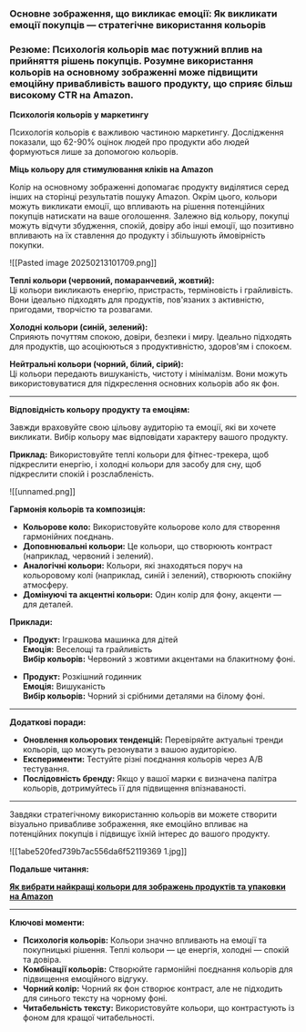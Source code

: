 ### **Основне зображення, що викликає емоції: Як викликати емоції покупців — стратегічне використання кольорів**
### **Резюме**: Психологія кольорів має потужний вплив на прийняття рішень покупців. Розумне використання кольорів на основному зображенні може підвищити емоційну привабливість вашого продукту, що сприяє більш високому CTR на Amazon.

**Психологія кольорів у маркетингу**

Психологія кольорів є важливою частиною маркетингу. Дослідження показали, що 62-90% оцінок людей про продукти або людей формуються лише за допомогою кольорів.

**Міць кольору для стимулювання кліків на Amazon**

Колір на основному зображенні допомагає продукту виділятися серед інших на сторінці результатів пошуку Amazon. Окрім цього, кольори можуть викликати емоції, що впливають на рішення потенційних покупців натискати на ваше оголошення. Залежно від кольору, покупці можуть відчути збудження, спокій, довіру або інші емоції, що позитивно впливають на їх ставлення до продукту і збільшують ймовірність покупки.

![[Pasted image 20250213101709.png]]

**Теплі кольори (червоний, помаранчевий, жовтий):**  
Ці кольори викликають енергію, пристрасть, терміновість і грайливість. Вони ідеально підходять для продуктів, пов'язаних з активністю, пригодами, творчістю та розвагами.

**Холодні кольори (синій, зелений):**  
Сприяють почуттям спокою, довіри, безпеки і миру. Ідеально підходять для продуктів, що асоціюються з продуктивністю, здоров'ям і спокоєм.

**Нейтральні кольори (чорний, білий, сірий):**  
Ці кольори передають вишуканість, чистоту і мінімалізм. Вони можуть використовуватися для підкреслення основних кольорів або як фон.

---

**Відповідність кольору продукту та емоціям:**

Завжди враховуйте свою цільову аудиторію та емоції, які ви хочете викликати. Вибір кольору має відповідати характеру вашого продукту.

**Приклад:** Використовуйте теплі кольори для фітнес-трекера, щоб підкреслити енергію, і холодні кольори для засобу для сну, щоб підкреслити спокій і розслабленість.

![[unnamed.png]]

**Гармонія кольорів та композиція:**

- **Кольорове коло:** Використовуйте кольорове коло для створення гармонійних поєднань.
- **Доповнювальні кольори:** Це кольори, що створюють контраст (наприклад, червоний і зелений).
- **Аналогічні кольори:** Кольори, які знаходяться поруч на кольоровому колі (наприклад, синій і зелений), створюють спокійну атмосферу.
- **Домінуючі та акцентні кольори:** Один колір для фону, акценти — для деталей.

**Приклади:**

- **Продукт:** Іграшкова машинка для дітей  
    **Емоція:** Веселощі та грайливість  
    **Вибір кольорів:** Червоний з жовтими акцентами на блакитному фоні.
    
- **Продукт:** Розкішний годинник  
    **Емоція:** Вишуканість  
    **Вибір кольорів:** Чорний зі срібними деталями на білому фоні.
    

---

**Додаткові поради:**

- **Оновлення кольорових тенденцій:** Перевіряйте актуальні тренди кольорів, що можуть резонувати з вашою аудиторією.
- **Експерименти:** Тестуйте різні поєднання кольорів через A/B тестування.
- **Послідовність бренду:** Якщо у вашої марки є визначена палітра кольорів, дотримуйтесь її для підвищення впізнаваності.

---

Завдяки стратегічному використанню кольорів ви можете створити візуально привабливе зображення, яке емоційно впливає на потенційних покупців і підвищує їхній інтерес до вашого продукту.

![[1abe520fed739b7ac556da6f52119369 1.jpg]]

**Подальше читання:**

[**Як вибрати найкращі кольори для зображень продуктів та упаковки на Amazon**](https://myamazonguy.com/amazon/how-to-choose-the-best-colors-for-your-amazon-product-images-and-packaging/#:~:text=Tips%20for%20Choosing%20Colors&text=Choose%20color%20combinations%20that%20work,contrast%20with%20the%20background%20color)

---
**Ключові моменти:**

- **Психологія кольорів:** Кольори значно впливають на емоції та покупницькі рішення. Теплі кольори — це енергія, холодні — спокій та довіра.
- **Комбінації кольорів:** Створюйте гармонійні поєднання кольорів для підвищення емоційного відгуку.
- **Чорний колір:** Чорний як фон створює контраст, але не підходить для синього тексту на чорному фоні.
- **Читабельність тексту:** Використовуйте кольори, що контрастують із фоном для кращої читабельності.

